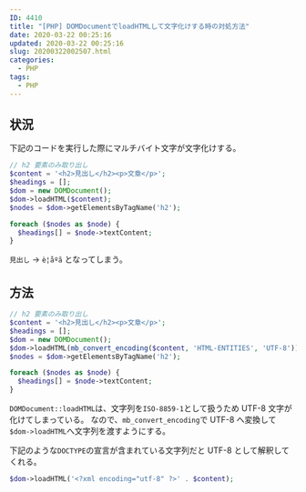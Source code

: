 ```yaml
---
ID: 4410
title: "[PHP] DOMDocumentでloadHTMLして文字化けする時の対処方法"
date: 2020-03-22 00:25:16
updated: 2020-03-22 00:25:16
slug: 20200322002507.html
categories:
  - PHP
tags:
  - PHP
---
```


## 状況

下記のコードを実行した際にマルチバイト文字が文字化けする。

```php
// h2 要素のみ取り出し
$content = '<h2>見出し</h2><p>文章</p>';
$headings = [];
$dom = new DOMDocument();
$dom->loadHTML($content);
$nodes = $dom->getElementsByTagName('h2');

foreach ($nodes as $node) {
  $headings[] = $node->textContent;
}
```

`見出し` -> `è¦åºã` となってしまう。

## 方法

```php
// h2 要素のみ取り出し
$content = '<h2>見出し</h2><p>文章</p>';
$headings = [];
$dom = new DOMDocument();
$dom->loadHTML(mb_convert_encoding($content, 'HTML-ENTITIES', 'UTF-8'));
$nodes = $dom->getElementsByTagName('h2');

foreach ($nodes as $node) {
  $headings[] = $node->textContent;
}
```

`DOMDocument::loadHTML`は、文字列を`ISO-8859-1`として扱うため UTF-8 文字が化けてしまっている。
なので、`mb_convert_encoding`で UTF-8 へ変換して`$dom->loadHTML`へ文字列を渡すようにする。

下記のような`DOCTYPE`の宣言が含まれている文字列だと UTF-8 として解釈してくれる。

```php
$dom->loadHTML('<?xml encoding="utf-8" ?>' . $content);
```
